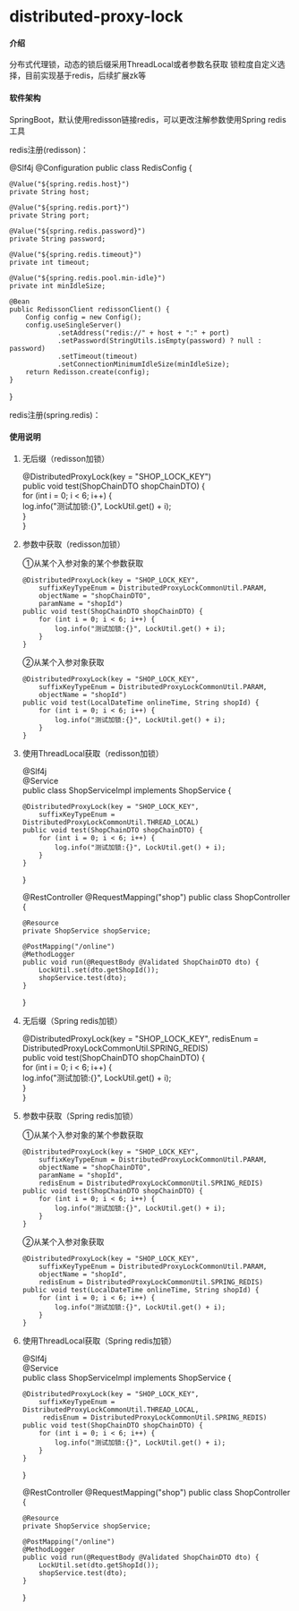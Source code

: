 # distributed-proxy-lock

#### 介绍

分布式代理锁，动态的锁后缀采用ThreadLocal或者参数名获取 锁粒度自定义选择，目前实现基于redis，后续扩展zk等

#### 软件架构

SpringBoot，默认使用redisson链接redis，可以更改注解参数使用Spring redis工具

redis注册(redisson)：

@Slf4j
@Configuration
public class RedisConfig {

    @Value("${spring.redis.host}")
    private String host;
    
    @Value("${spring.redis.port}")
    private String port;
    
    @Value("${spring.redis.password}")
    private String password;
    
    @Value("${spring.redis.timeout}")
    private int timeout;
    
    @Value("${spring.redis.pool.min-idle}")
    private int minIdleSize;
    
    @Bean
    public RedissonClient redissonClient() {
        Config config = new Config();
        config.useSingleServer()
                .setAddress("redis://" + host + ":" + port)
                .setPassword(StringUtils.isEmpty(password) ? null : password)
                .setTimeout(timeout)
                .setConnectionMinimumIdleSize(minIdleSize);
        return Redisson.create(config);
    }
    
}

redis注册(spring.redis)：

#### 使用说明

1.  无后缀（redisson加锁）

    @DistributedProxyLock(key = "SHOP_LOCK_KEY")   
    public void test(ShopChainDTO shopChainDTO) {   
        for (int i = 0; i < 6; i++) {   
            log.info("测试加锁:{}", LockUtil.get() + i);    
        }   
    }   
    
2.  参数中获取（redisson加锁）

    ①从某个入参对象的某个参数获取
    
        @DistributedProxyLock(key = "SHOP_LOCK_KEY", 
            suffixKeyTypeEnum = DistributedProxyLockCommonUtil.PARAM,
            objectName = "shopChainDTO",
            paramName = "shopId")   
        public void test(ShopChainDTO shopChainDTO) {   
            for (int i = 0; i < 6; i++) {   
                log.info("测试加锁:{}", LockUtil.get() + i);    
            }   
        }   
        
    ②从某个入参对象获取
    
        @DistributedProxyLock(key = "SHOP_LOCK_KEY", 
            suffixKeyTypeEnum = DistributedProxyLockCommonUtil.PARAM,
            objectName = "shopId")  
        public void test(LocalDateTime onlineTime, String shopId) { 
            for (int i = 0; i < 6; i++) {   
                log.info("测试加锁:{}", LockUtil.get() + i);    
            }   
        }   
        
3.  使用ThreadLocal获取（redisson加锁）

    @Slf4j  
    @Service    
    public class ShopServiceImpl implements ShopService {   
    
        @DistributedProxyLock(key = "SHOP_LOCK_KEY", 
            suffixKeyTypeEnum = DistributedProxyLockCommonUtil.THREAD_LOCAL) 
        public void test(ShopChainDTO shopChainDTO) {   
            for (int i = 0; i < 6; i++) {   
                log.info("测试加锁:{}", LockUtil.get() + i);    
            }   
        }   
        
    }
    
    @RestController 
    @RequestMapping("shop") 
    public class ShopController {   
        
        @Resource   
        private ShopService shopService;    

        @PostMapping("/online") 
        @MethodLogger   
        public void run(@RequestBody @Validated ShopChainDTO dto) { 
            LockUtil.set(dto.getShopId());  
            shopService.test(dto);  
        }
    }
    
4.  无后缀（Spring redis加锁）

    @DistributedProxyLock(key = "SHOP_LOCK_KEY",
        redisEnum = DistributedProxyLockCommonUtil.SPRING_REDIS)   
    public void test(ShopChainDTO shopChainDTO) {   
        for (int i = 0; i < 6; i++) {   
            log.info("测试加锁:{}", LockUtil.get() + i);    
        }   
    }   
    
5.  参数中获取（Spring redis加锁）

    ①从某个入参对象的某个参数获取
    
        @DistributedProxyLock(key = "SHOP_LOCK_KEY", 
            suffixKeyTypeEnum = DistributedProxyLockCommonUtil.PARAM,
            objectName = "shopChainDTO",
            paramName = "shopId",
            redisEnum = DistributedProxyLockCommonUtil.SPRING_REDIS)   
        public void test(ShopChainDTO shopChainDTO) {   
            for (int i = 0; i < 6; i++) {   
                log.info("测试加锁:{}", LockUtil.get() + i);    
            }   
        }   
        
    ②从某个入参对象获取
    
        @DistributedProxyLock(key = "SHOP_LOCK_KEY", 
            suffixKeyTypeEnum = DistributedProxyLockCommonUtil.PARAM,
            objectName = "shopId",
            redisEnum = DistributedProxyLockCommonUtil.SPRING_REDIS)  
        public void test(LocalDateTime onlineTime, String shopId) { 
            for (int i = 0; i < 6; i++) {   
                log.info("测试加锁:{}", LockUtil.get() + i);    
            }   
        }   
        
6.  使用ThreadLocal获取（Spring redis加锁）

    @Slf4j  
    @Service    
    public class ShopServiceImpl implements ShopService {   
    
        @DistributedProxyLock(key = "SHOP_LOCK_KEY", 
            suffixKeyTypeEnum = DistributedProxyLockCommonUtil.THREAD_LOCAL,
             redisEnum = DistributedProxyLockCommonUtil.SPRING_REDIS) 
        public void test(ShopChainDTO shopChainDTO) {   
            for (int i = 0; i < 6; i++) {   
                log.info("测试加锁:{}", LockUtil.get() + i);    
            }   
        }   
        
    }
    
    @RestController 
    @RequestMapping("shop") 
    public class ShopController {   
        
        @Resource   
        private ShopService shopService;    

        @PostMapping("/online") 
        @MethodLogger   
        public void run(@RequestBody @Validated ShopChainDTO dto) { 
            LockUtil.set(dto.getShopId());  
            shopService.test(dto);  
        }
    }
    

